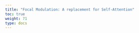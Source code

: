 ```yaml
---
title: "Focal Modulation: A replacement for Self-Attention"
toc: true
weight: 71
type: docs
---
```


